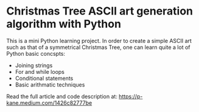 # Christmas Tree ASCII art generation algorithm with Python

This is a mini Python learning project. In order to create a simple ASCII art such as that of a symmetrical Christmas Tree, one can learn quite a lot of Python basic concspts:
- Joining strings
- For and while loops
- Conditional statements
- Basic arithmatic techniques

Read the full article and code description at: https://p-kane.medium.com/1426c82777be
